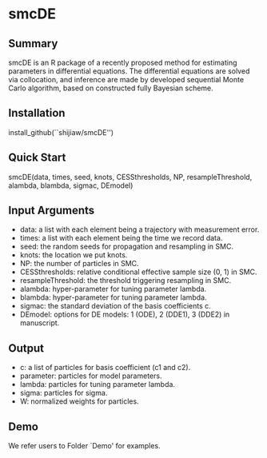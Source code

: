 # smcDE

Summary
-------
smcDE is an R package of a recently proposed method  for estimating parameters in differential equations. The differential equations are solved via collocation, and inference are made by developed sequential Monte Carlo algorithm, based on constructed fully Bayesian scheme. 



Installation
------------
install_github(``shijiaw/smcDE'')

Quick Start
------------
smcDE(data, times, seed, knots, CESSthresholds, NP, resampleThreshold, alambda, blambda, sigmac, DEmodel)

Input Arguments
-----
- data: a list with each element being a trajectory with measurement error.
- times: a list with each element being the time we record data.
- seed: the random seeds for propagation and resampling in SMC.
- knots: the location we put knots.
- NP: the number of particles in SMC.
- CESSthresholds: relative conditional effective sample size (0, 1) in SMC.
- resampleThreshold: the threshold triggering resampling in SMC.
- alambda: hyper-parameter for tuning parameter lambda.
- blambda: hyper-parameter for tuning parameter lambda.
- sigmac: the standard deviation of the basis coefficients c.
- DEmodel: options for DE models: 1 (ODE), 2 (DDE1), 3 (DDE2) in manuscript.

Output
-----
- c: a list of particles for basis coefficient (c1 and c2).
- parameter: particles for model parameters.
- lambda: particles for tuning parameter lambda. 
- sigma: particles for sigma.
- W: normalized weights for particles.

Demo
-----
We refer users to Folder `Demo' for examples. 
